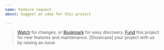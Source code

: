 ```yaml
---
name: Feature request
about: Suggest an idea for this project

---
```


<!-- Tell us what feature you're looking for and how it can help you and others in general. -->


> [Watch](https://github.com/NaturalIntelligence/imglab/watchers) for changes, or [Bookmark](https://github.com/NaturalIntelligence/imglab/stargazers) for easy discovery.
> [Fund](https://www.patreon.com/bePatron?u=9531404) this project for new features and maintenance.
> [Showcase] your project with us by raising an issue
